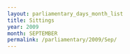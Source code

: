 ```yaml
---
layout: parliamentary_days_month_list
title: Sittings
year: 2009
month: SEPTEMBER
permalink: /parliamentary/2009/Sep/
---
```


